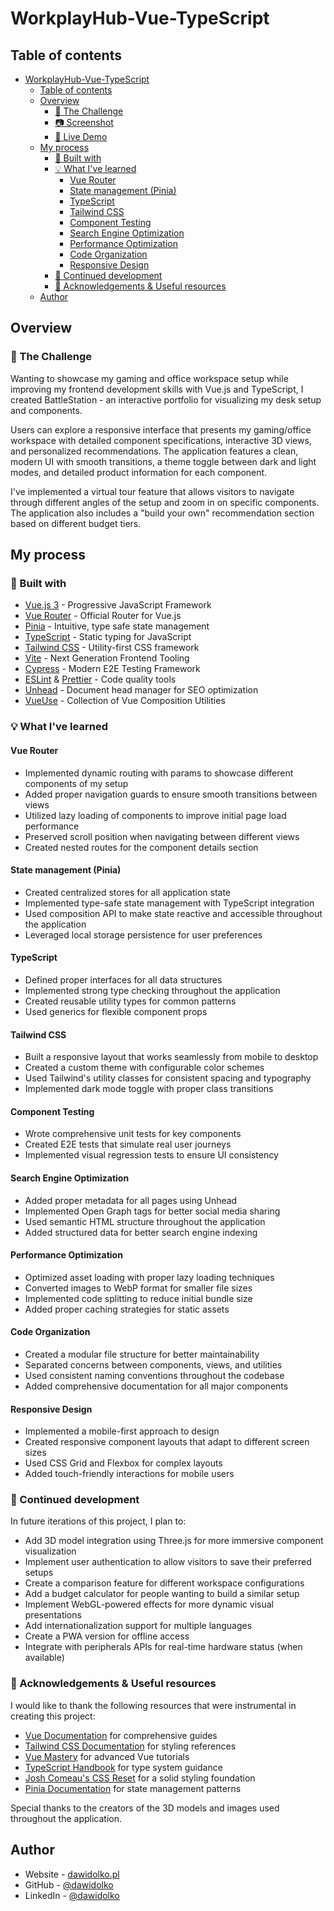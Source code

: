 # WorkplayHub-Vue-TypeScript

## Table of contents

- [WorkplayHub-Vue-TypeScript](#WorkplayHub-Vue-TypeScript)
  - [Table of contents](#table-of-contents)
  - [Overview](#overview)
    - [:mount_fuji: The Challenge](#mount_fuji-the-challenge)
    - [:camera: Screenshot](#camera-screenshot)
    - [:link: Live Demo](#link-live-demo)
  - [My process](#my-process)
    - [:wrench: Built with](#wrench-built-with)
    - [:bulb: What I've learned](#bulb-what-ive-learned)
      - [Vue Router](#vue-router)
      - [State management (Pinia)](#state-management-pinia)
      - [TypeScript](#typescript)
      - [Tailwind CSS](#tailwind-css)
      - [Component Testing](#component-testing)
      - [Search Engine Optimization](#search-engine-optimization)
      - [Performance Optimization](#performance-optimization)
      - [Code Organization](#code-organization)
      - [Responsive Design](#responsive-design)
    - [:mountain_bicyclist: Continued development](#mountain_bicyclist-continued-development)
    - [:cake: Acknowledgements & Useful resources](#cake-acknowledgements--useful-resources)
  - [Author](#author)


## Overview

### :mount_fuji: The Challenge

Wanting to showcase my gaming and office workspace setup while improving my frontend development skills with Vue.js and TypeScript, I created BattleStation - an interactive portfolio for visualizing my desk setup and components.

Users can explore a responsive interface that presents my gaming/office workspace with detailed component specifications, interactive 3D views, and personalized recommendations. The application features a clean, modern UI with smooth transitions, a theme toggle between dark and light modes, and detailed product information for each component.

I've implemented a virtual tour feature that allows visitors to navigate through different angles of the setup and zoom in on specific components. The application also includes a "build your own" recommendation section based on different budget tiers.

## My process

### :wrench: Built with

- [Vue.js 3](https://vuejs.org/) - Progressive JavaScript Framework
- [Vue Router](https://router.vuejs.org/) - Official Router for Vue.js
- [Pinia](https://pinia.vuejs.org/) - Intuitive, type safe state management
- [TypeScript](https://www.typescriptlang.org/) - Static typing for JavaScript
- [Tailwind CSS](https://tailwindcss.com/) - Utility-first CSS framework
- [Vite](https://vitejs.dev/) - Next Generation Frontend Tooling
- [Cypress](https://www.cypress.io/) - Modern E2E Testing Framework
- [ESLint](https://eslint.org/) & [Prettier](https://prettier.io/) - Code quality tools
- [Unhead](https://unhead.unjs.io/) - Document head manager for SEO optimization
- [VueUse](https://vueuse.org/) - Collection of Vue Composition Utilities

### :bulb: What I've learned

#### Vue Router

- Implemented dynamic routing with params to showcase different components of my setup
- Added proper navigation guards to ensure smooth transitions between views
- Utilized lazy loading of components to improve initial page load performance
- Preserved scroll position when navigating between different views
- Created nested routes for the component details section

#### State management (Pinia)

- Created centralized stores for all application state
- Implemented type-safe state management with TypeScript integration
- Used composition API to make state reactive and accessible throughout the application
- Leveraged local storage persistence for user preferences

#### TypeScript

- Defined proper interfaces for all data structures
- Implemented strong type checking throughout the application
- Created reusable utility types for common patterns
- Used generics for flexible component props

#### Tailwind CSS

- Built a responsive layout that works seamlessly from mobile to desktop
- Created a custom theme with configurable color schemes
- Used Tailwind's utility classes for consistent spacing and typography
- Implemented dark mode toggle with proper class transitions

#### Component Testing

- Wrote comprehensive unit tests for key components
- Created E2E tests that simulate real user journeys
- Implemented visual regression tests to ensure UI consistency

#### Search Engine Optimization

- Added proper metadata for all pages using Unhead
- Implemented Open Graph tags for better social media sharing
- Used semantic HTML structure throughout the application
- Added structured data for better search engine indexing

#### Performance Optimization

- Optimized asset loading with proper lazy loading techniques
- Converted images to WebP format for smaller file sizes
- Implemented code splitting to reduce initial bundle size
- Added proper caching strategies for static assets

#### Code Organization

- Created a modular file structure for better maintainability
- Separated concerns between components, views, and utilities
- Used consistent naming conventions throughout the codebase
- Added comprehensive documentation for all major components

#### Responsive Design

- Implemented a mobile-first approach to design
- Created responsive component layouts that adapt to different screen sizes
- Used CSS Grid and Flexbox for complex layouts
- Added touch-friendly interactions for mobile users

### :mountain_bicyclist: Continued development

In future iterations of this project, I plan to:

- Add 3D model integration using Three.js for more immersive component visualization
- Implement user authentication to allow visitors to save their preferred setups
- Create a comparison feature for different workspace configurations
- Add a budget calculator for people wanting to build a similar setup
- Implement WebGL-powered effects for more dynamic visual presentations
- Add internationalization support for multiple languages
- Create a PWA version for offline access
- Integrate with peripherals APIs for real-time hardware status (when available)

### :cake: Acknowledgements & Useful resources

I would like to thank the following resources that were instrumental in creating this project:

- [Vue Documentation](https://vuejs.org/guide/introduction.html) for comprehensive guides
- [Tailwind CSS Documentation](https://tailwindcss.com/docs) for styling references
- [Vue Mastery](https://www.vuemastery.com/) for advanced Vue tutorials
- [TypeScript Handbook](https://www.typescriptlang.org/docs/handbook/intro.html) for type system guidance
- [Josh Comeau's CSS Reset](https://www.joshwcomeau.com/css/custom-css-reset/) for a solid styling foundation
- [Pinia Documentation](https://pinia.vuejs.org/introduction.html) for state management patterns

Special thanks to the creators of the 3D models and images used throughout the application.

## Author

- Website - [dawidolko.pl](https://dawidolko.pl/)
- GitHub - [@dawidolko](https://github.com/dawidolko)
- LinkedIn - [@dawidolko](https://www.linkedin.com/in/dawidolko/)
